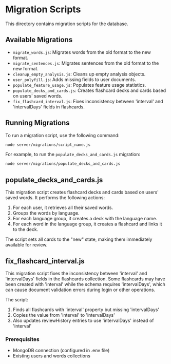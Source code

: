 # Migration Scripts

This directory contains migration scripts for the database.

## Available Migrations

- `migrate_words.js`: Migrates words from the old format to the new format.
- `migrate_sentences.js`: Migrates sentences from the old format to the new format.
- `cleanup_empty_analysis.js`: Cleans up empty analysis objects.
- `user_polyfill.js`: Adds missing fields to user documents.
- `populate_feature_usage.js`: Populates feature usage statistics.
- `populate_decks_and_cards.js`: Creates flashcard decks and cards based on users' saved words.
- `fix_flashcard_interval.js`: Fixes inconsistency between 'interval' and 'intervalDays' fields in flashcards.

## Running Migrations

To run a migration script, use the following command:

```bash
node server/migrations/script_name.js
```

For example, to run the `populate_decks_and_cards.js` migration:

```bash
node server/migrations/populate_decks_and_cards.js
```

## populate_decks_and_cards.js

This migration script creates flashcard decks and cards based on users' saved words. It performs the following actions:

1. For each user, it retrieves all their saved words.
2. Groups the words by language.
3. For each language group, it creates a deck with the language name.
4. For each word in the language group, it creates a flashcard and links it to the deck.

The script sets all cards to the "new" state, making them immediately available for review.

## fix_flashcard_interval.js

This migration script fixes the inconsistency between 'interval' and 'intervalDays' fields in the flashcards collection. Some flashcards may have been created with 'interval' while the schema requires 'intervalDays', which can cause document validation errors during login or other operations.

The script:
1. Finds all flashcards with 'interval' property but missing 'intervalDays'
2. Copies the value from 'interval' to 'intervalDays'
3. Also updates reviewHistory entries to use 'intervalDays' instead of 'interval'

### Prerequisites

- MongoDB connection (configured in .env file)
- Existing users and words collections 
